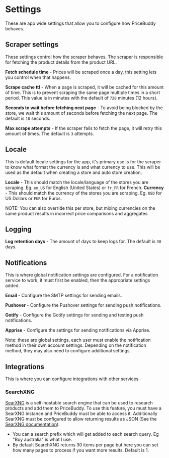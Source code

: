 # Settings

These are app wide settings that allow you to configure how PriceBuddy behaves.

## Scraper settings

These settings control how the scraper behaves. The scraper is responsible for
fetching the product details from the product URL.

**Fetch schedule time** - Prices will be scraped once a day, this setting lets 
you control when that happens.

**Scrape cache ttl** - When a page is scraped, it will be cached for this amount 
of time. This is to prevent scraping the same page multiple times in a short period. 
This value is in minutes with the default of `720` minutes (12 hours).

**Seconds to wait before fetching next page** - To avoid being blocked by the
store, we wait this amount of seconds before fetching the next page. The default
is `10` seconds.

**Max scrape attempts** - If the scraper fails to fetch the page, it will retry
this amount of times. The default is `3` attempts.

## Locale

This is default locale settings for the app, it's primary use is for the scraper
to know what format the currency is and what currency to use. This will be used
as the default when creating a store and auto store creation.

**Locale** - This should match the locale/language of the stores you are scraping.
Eg. `en_US` for English (United States) or `fr_FR` for French.
**Currency** - This should match the currency of the stores you are scraping.
Eg. `USD` for US Dollars or `EUR` for Euros.

NOTE: You can also override this per store, but mixing currencies on the same
product results in incorrect price comparisons and aggregates.

## Logging

**Log retention days** - The amount of days to keep logs for. The default is `30` days.

## Notifications

This is where global notification settings are configured. For a notification service
to work, it must first be enabled, then the appropriate settings added.

**Email** - Configure the SMTP settings for sending emails.

**Pushover** - Configure the Pushover settings for sending push notifications.

**Gotify** - Configure the Gotify settings for sending and testing push notifications.

**Apprise** - Configure the settings for sending notifications via Apprise.

Note: these are global settings, each user must enable the notification method in their
own account settings. Depending on the notification method, they may also need to configure
additional settings.

## Integrations

This is where you can configure integrations with other services.

### SearchXNG
[SearXNG](https://github.com/searxng/searxng) is a self-hostable search engine that can be used to research products 
and add them to PriceBuddy. To use this feature, you must have a SearXNG instance and 
PriceBuddy must be able to access it. Additionally SearXNG must be configured to allow
returning results as JSON (See the [SearXNG documentation](https://docs.searxng.org/admin/settings/settings_search.html#settings-search)).

* You can a search prefix which will get added to each search query. Eg "Buy australia"
  is what I use.
* By default SearchXNG returns 30 items per page but here you can set how many pages
  to process if you want more results. Default is 1.


